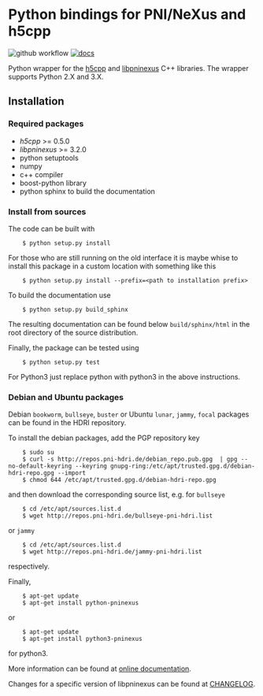 # Python bindings for PNI/NeXus and h5cpp

![github workflow](https://github.com/pni-libraries/python-pninexus/actions/workflows/tests.yml/badge.svg) [![docs](https://img.shields.io/badge/Documentation-webpages-ADD8E6.svg)](https://pni-libraries.github.io/python-pninexus/index.html)

Python wrapper for the [h5cpp](https://github.com/ess-dmsc/h5cpp)  and [libpninexus](https://github.com/pni-libraries/libpninexus) C++ libraries.
The wrapper supports Python 2.X and 3.X.

## Installation

### Required packages

* *h5cpp*  >= 0.5.0
* *libpninexus* >= 3.2.0
* python setuptools
* numpy
* c++ compiler
* boost-python library
* python sphinx to build the documentation


### Install from sources

The code can be built with

```
    $ python setup.py install
```

For those who are still running on the old interface it is maybe whise to
install this package in a custom location with something like this

```
    $ python setup.py install --prefix=<path to installation prefix>
```

To build the documentation use

```
    $ python setup.py build_sphinx
```

The resulting documentation can be found below `build/sphinx/html` in the root
directory of the source distribution.

Finally, the package can be tested using

```
    $ python setup.py test
```

For Python3 just replace python with python3 in the above instructions.


### Debian and Ubuntu packages

Debian  `bookworm`, `bullseye`, `buster` or Ubuntu `lunar`, `jammy`, `focal` packages can be found in the HDRI repository.

To install the debian packages, add the PGP repository key

```
    $ sudo su
    $ curl -s http://repos.pni-hdri.de/debian_repo.pub.gpg  | gpg --no-default-keyring --keyring gnupg-ring:/etc/apt/trusted.gpg.d/debian-hdri-repo.gpg --import
    $ chmod 644 /etc/apt/trusted.gpg.d/debian-hdri-repo.gpg
```

and then download the corresponding source list, e.g.
for `bullseye`

```
    $ cd /etc/apt/sources.list.d
    $ wget http://repos.pni-hdri.de/bullseye-pni-hdri.list
```

or `jammy`

```
    $ cd /etc/apt/sources.list.d
    $ wget http://repos.pni-hdri.de/jammy-pni-hdri.list
```
respectively.

Finally,

```
    $ apt-get update
    $ apt-get install python-pninexus
```

or

```
    $ apt-get update
    $ apt-get install python3-pninexus
```

for python3.

More information can be found at [online documentation](https://pni-libraries.github.io/python-pninexus/index.html).

Changes for a specific version of libpninexus can be found
at [CHANGELOG](https://github.com/pni-libraries/python-pninexus/blob/develop/CHANGELOG.md).
